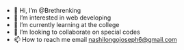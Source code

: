- 👋 Hi, I’m @Brethrenking
- 👀 I’m interested in web developing 
- 🌱 I’m currently learning at the college 
- 💞️ I’m looking to collaborate on special codes 
- 📫 How to reach me email nashilongojoseph6@gmail.com 

<!---
Brethrenking/Brethrenking is a ✨ special ✨ repository because its `README.md` (this file) appears on your GitHub profile.
You can click the Preview link to take a look at your changes.
--->
